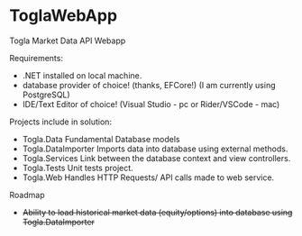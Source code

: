 # ToglaWebApp
Togla Market Data API Webapp

Requirements:
- .NET installed on local machine.
- database provider of choice!  (thanks, EFCore!) (I am currently using PostgreSQL)
- IDE/Text Editor of choice! (Visual Studio - pc or Rider/VSCode - mac)

Projects include in solution:
- Togla.Data
  Fundamental Database models
- Togla.DataImporter
  Imports data into database using external methods.
- Togla.Services
  Link between the database context and view controllers.
- Togla.Tests
  Unit tests project.
- Togla.Web
  Handles HTTP Requests/ API calls made to web service.


Roadmap

- ~~Ability to load historical market data (equity/options) into database using Togla.DataImporter~~ 
  
